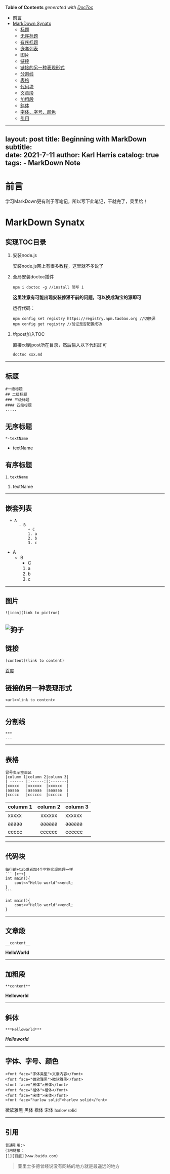 <!-- START doctoc generated TOC please keep comment here to allow auto update -->
<!-- DON'T EDIT THIS SECTION, INSTEAD RE-RUN doctoc TO UPDATE -->
**Table of Contents**  *generated with [DocToc](https://github.com/thlorenz/doctoc)*

- [前言](#%E5%89%8D%E8%A8%80)
- [MarkDown Synatx](#markdown-synatx)
  - [标题](#%E6%A0%87%E9%A2%98)
  - [无序标题](#%E6%97%A0%E5%BA%8F%E6%A0%87%E9%A2%98)
  - [有序标题](#%E6%9C%89%E5%BA%8F%E6%A0%87%E9%A2%98)
  - [嵌套列表](#%E5%B5%8C%E5%A5%97%E5%88%97%E8%A1%A8)
  - [图片](#%E5%9B%BE%E7%89%87)
  - [链接](#%E9%93%BE%E6%8E%A5)
  - [链接的另一种表现形式](#%E9%93%BE%E6%8E%A5%E7%9A%84%E5%8F%A6%E4%B8%80%E7%A7%8D%E8%A1%A8%E7%8E%B0%E5%BD%A2%E5%BC%8F)
  - [分割线](#%E5%88%86%E5%89%B2%E7%BA%BF)
  - [表格](#%E8%A1%A8%E6%A0%BC)
  - [代码块](#%E4%BB%A3%E7%A0%81%E5%9D%97)
  - [文章段](#%E6%96%87%E7%AB%A0%E6%AE%B5)
  - [加粗段](#%E5%8A%A0%E7%B2%97%E6%AE%B5)
  - [斜体](#%E6%96%9C%E4%BD%93)
  - [字体、字号、颜色](#%E5%AD%97%E4%BD%93%E5%AD%97%E5%8F%B7%E9%A2%9C%E8%89%B2)
  - [引用](#%E5%BC%95%E7%94%A8)

<!-- END doctoc generated TOC please keep comment here to allow auto update -->

---
layout:     post
title:      Beginning with MarkDown
subtitle:   
date:       2021-7-11
author:     Karl Harris
catalog: true
tags:
    - MarkDown Note
---

# 前言
学习MarkDown更有利于写笔记，所以写下此笔记，干就完了，奥里给！

# MarkDown Synatx
## 实现TOC目录
1. 安装node.js

    安装node.js网上有很多教程，这里就不多说了

2. 全局安装doctoc插件

    ```
    npm i doctoc -g //install 简写 i
    ```
    
    **这里注意有可能出现安装停滞不前的问题，可以换成淘宝的源即可**
    
    运行代码：
    ```
    npm config set registry https://registry.npm.taobao.org //切换源
    npm config get registry //验证是否配置成功
    ```

3. 给post加入TOC

    直接cd到post所在目录，然后输入以下代码即可
    ```
    doctoc xxx.md
    ```
---
## 标题
    #一级标题
    ## 二级标题
    ### 三级标题
    #### 四级标题   
    .....

## 无序标题 
    *-textName
    
* textName

## 有序标题 
    1.textName

1. textName
---
##  嵌套列表
      + A
          - B
              + C  
              1. a
              2. b
              3. c

  + A
      - B
          + C  
          1. a
          2. b
          3. c
---
## 图片 
    ![icon](link to pictrue)

![狗子](img\dog.jpg)
---
## 链接
    [content](link to content)

[百度](www.baidu.com)

## 链接的另一种表现形式 

    <url><link to content>  
---
## 分割线
    ***
    ---
---
## 表格
    冒号表示空白区
    |columm 1|column 2|column 3|
    | ------ |:------:|:-------|
    |xxxxx   |xxxxxx  |xxxxxx  |
    |aaaaa   |aaaaaa  |aaaaaa  |
    |ccccc   |cccccc  |cccccc  |

|columm 1|column 2|column 3|
| ------ |:------:|:-------|
|xxxxx   |xxxxxx  |xxxxxx  |
|aaaaa   |aaaaaa  |aaaaaa  |
|ccccc   |cccccc  |cccccc  |
---
## 代码块
    每行前+tab或者加4个空格实现原理一样
    ``` [c++]
    int main(){
        cout<<"Hello world"<<endl;
    }
    ```

``` [c++]
int main(){
    cout<<"Hello world"<<endl;
}
```
---
## 文章段
    __content__

__HelloWorld__

---
## 加粗段
    **content**

**Helloworld**

---
## 斜体
    ***Helloworld***

***Helloworld***    

---
## 字体、字号、颜色
    <font face="字体类型">文章内容</font>
    <font face="微软雅黑">微软雅黑</font>
    <font face="黑体">黑体</font>
    <font face="楷体">楷体</font>
    <font face="宋体">宋体</font>
    <font face="harlow solid">harlow solid</font>
<font face="微软雅黑">微软雅黑</font>
<font face="黑体">黑体</font>
<font face="楷体">楷体</font>
<font face="宋体">宋体</font>
<font face="harlow solid">harlow solid</font>

---
## 引用
    普通引用:>
    引用链接：
    [1][百度](www.baidu.com)

>亚里士多德曾经说没有网络的地方就是最遥远的地方








 




